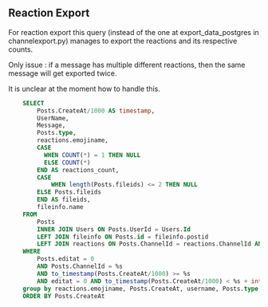 ## Reaction Export

For reaction export this query (instead of the one at export_data_postgres in channelexport.py) manages to export the reactions and its respective counts.

Only issue : if a message has multiple different reactions, then the same message will get exported twice.

It is unclear at the moment how to handle this.

```sql
    SELECT
        Posts.CreateAt/1000 AS timestamp,
        UserName,
        Message,
        Posts.type,
        reactions.emojiname,
        CASE
          WHEN COUNT(*) = 1 THEN NULL
          ELSE COUNT(*)
        END AS reactions_count,
        CASE
            WHEN length(Posts.fileids) <= 2 THEN NULL
        ELSE Posts.fileids
        END AS fileids,
        fileinfo.name
    FROM
        Posts
        INNER JOIN Users ON Posts.UserId = Users.Id
        LEFT JOIN fileinfo ON Posts.id = fileinfo.postid
        LEFT JOIN reactions ON Posts.ChannelId = reactions.ChannelId AND Posts.id = reactions.postid
    WHERE
        Posts.editat = 0
        AND Posts.ChannelId = %s
        AND to_timestamp(Posts.CreateAt/1000) >= %s 
        AND editat = 0 AND to_timestamp(Posts.CreateAt/1000) < %s + interval '1 day' 
    group by reactions.emojiname, Posts.CreateAt, username, Posts.type, Posts.message, Posts.fileids, fileinfo.name
    ORDER BY Posts.CreateAt
```